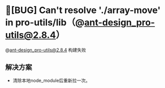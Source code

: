 # 🐛[BUG] Can't resolve './array-move' in pro-utils/lib（@ant-design_pro-utils@2.8.4）

@ant-design_pro-utils@2.8.4 构建失败

## 解决方案

- 清除本地node_module后重新拉一次。
